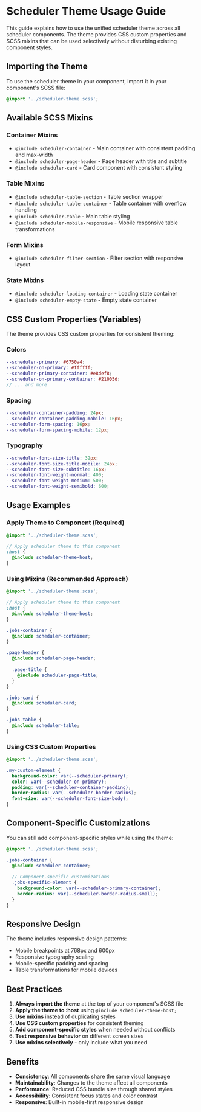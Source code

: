 # Scheduler Theme Usage Guide

This guide explains how to use the unified scheduler theme across all scheduler components. The theme provides CSS custom properties and SCSS mixins that can be used selectively without disturbing existing component styles.

## Importing the Theme

To use the scheduler theme in your component, import it in your component's SCSS file:

```scss
@import '../scheduler-theme.scss';
```

## Available SCSS Mixins

### Container Mixins
- `@include scheduler-container` - Main container with consistent padding and max-width
- `@include scheduler-page-header` - Page header with title and subtitle
- `@include scheduler-card` - Card component with consistent styling

### Table Mixins
- `@include scheduler-table-section` - Table section wrapper
- `@include scheduler-table-container` - Table container with overflow handling
- `@include scheduler-table` - Main table styling
- `@include scheduler-mobile-responsive` - Mobile responsive table transformations

### Form Mixins
- `@include scheduler-filter-section` - Filter section with responsive layout

### State Mixins
- `@include scheduler-loading-container` - Loading state container
- `@include scheduler-empty-state` - Empty state container

## CSS Custom Properties (Variables)

The theme provides CSS custom properties for consistent theming:

### Colors
```scss
--scheduler-primary: #6750a4;
--scheduler-on-primary: #ffffff;
--scheduler-primary-container: #e8def8;
--scheduler-on-primary-container: #21005d;
// ... and more
```

### Spacing
```scss
--scheduler-container-padding: 24px;
--scheduler-container-padding-mobile: 16px;
--scheduler-form-spacing: 16px;
--scheduler-form-spacing-mobile: 12px;
```

### Typography
```scss
--scheduler-font-size-title: 32px;
--scheduler-font-size-title-mobile: 24px;
--scheduler-font-size-subtitle: 16px;
--scheduler-font-weight-normal: 400;
--scheduler-font-weight-medium: 500;
--scheduler-font-weight-semibold: 600;
```

## Usage Examples

### Apply Theme to Component (Required)
```scss
@import '../scheduler-theme.scss';

// Apply scheduler theme to this component
:host {
  @include scheduler-theme-host;
}
```

### Using Mixins (Recommended Approach)
```scss
@import '../scheduler-theme.scss';

// Apply scheduler theme to this component
:host {
  @include scheduler-theme-host;
}

.jobs-container {
  @include scheduler-container;
}

.page-header {
  @include scheduler-page-header;
  
  .page-title {
    @include scheduler-page-title;
  }
}

.jobs-card {
  @include scheduler-card;
}

.jobs-table {
  @include scheduler-table;
}
```

### Using CSS Custom Properties
```scss
@import '../scheduler-theme.scss';

.my-custom-element {
  background-color: var(--scheduler-primary);
  color: var(--scheduler-on-primary);
  padding: var(--scheduler-container-padding);
  border-radius: var(--scheduler-border-radius);
  font-size: var(--scheduler-font-size-body);
}
```

## Component-Specific Customizations

You can still add component-specific styles while using the theme:

```scss
@import '../scheduler-theme.scss';

.jobs-container {
  @include scheduler-container;
  
  // Component-specific customizations
  .jobs-specific-element {
    background-color: var(--scheduler-primary-container);
    border-radius: var(--scheduler-border-radius-small);
  }
}
```

## Responsive Design

The theme includes responsive design patterns:

- Mobile breakpoints at 768px and 600px
- Responsive typography scaling
- Mobile-specific padding and spacing
- Table transformations for mobile devices

## Best Practices

1. **Always import the theme** at the top of your component's SCSS file
2. **Apply the theme to :host** using `@include scheduler-theme-host;`
3. **Use mixins** instead of duplicating styles
4. **Use CSS custom properties** for consistent theming
5. **Add component-specific styles** when needed without conflicts
6. **Test responsive behavior** on different screen sizes
7. **Use mixins selectively** - only include what you need

## Benefits

- **Consistency**: All components share the same visual language
- **Maintainability**: Changes to the theme affect all components
- **Performance**: Reduced CSS bundle size through shared styles
- **Accessibility**: Consistent focus states and color contrast
- **Responsive**: Built-in mobile-first responsive design
